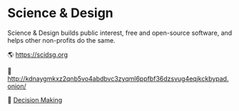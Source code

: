 # Science & Design

Science & Design builds public interest, free and open-source software, and helps other non-profits do the same. 

🌎 https://scidsg.org

🧅 http://kdnaygmkxz2qnb5vo4abdbvc3zyqml6ppfbf36dzsvug4eqjkckbypad.onion/

📖 [Decision Making](https://github.com/scidsg/scidsg-website/blob/main/decision-making.md)
